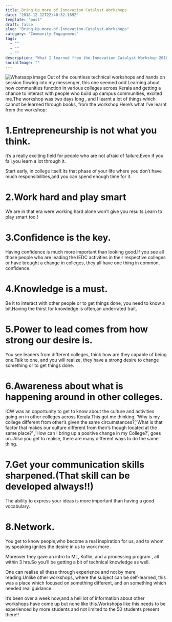 ```yaml
---
title: Bring Up more of Innovation Catalyst Workshops
date: "2018-12-12T22:40:32.169Z"
template: "post"
draft: false
slug: "Bring-Up-more-of-Innovation-Catalyst-Workshops"
category: "Community Engagement"
tags:
  - ""
  - ""
  - ""
description: "What I learned from the Innovation Catalyst Workshop 2018 conducted by Kerala Startup Mission"
socialImage: ""
---
```


![Whatsapp image](/media/icw.jpg)
Out of the countless technical workshops and hands on session flowing into my messenger, this one seemed odd.Learning about how communities function in various colleges across Kerala and getting a chance to interact with people who build up campus communities, excited me.The workshop was two days long , and I learnt a lot of things which cannot be learned through books, from the workshop.Here’s what I’ve learnt from the workshop:

# 1.Entrepreneurship is not what you think.

It’s a really exciting field for people who are not afraid of failure.Even if you fail,you learn a lot through it.

Start early, in college itself.Its that phase of your life where you don’t have much responsibilities,and you can spend enough time for it.

# 2.Work hard and play smart

We are in that era were working hard alone won’t give you results.Learn to play smart too.!

# 3.Confidence is the key.

Having confidence is much more important than looking good.If you see all those people who are leading the IEDC activities in their respective colleges or have brought a change in colleges, they all have one thing in common, confidence.

# 4.Knowledge is a must.

Be it to interact with other people or to get things done, you need to know a bit.Having the thirst for knowledge is often,an underrated trait.

# 5.Power to lead comes from how strong our desire is.

You see leaders from different colleges, think how are they capable of being one.Talk to one, and you will realize, they have a strong desire to change something or to get things done.

# 6.Awareness about what is happening around in other colleges.

ICW was an opportunity to get to know about the culture and activities going on in other colleges across Kerala.This got me thinking, ’Why is my college different from other’s given the same circumstances?’,’What is that factor that makes our culture different from their’s though located at the same place?’ ,’How can I bring up a positive change in my College?’, goes on..Also you get to realise, there are many different ways to do the same thing.

# 7.Get your communication skills sharpened.(That skill can be developed always!!)

The ability to express your ideas is more important than having a good vocabulary.

# 8.Network.

You get to know people,who become a real inspiration for us, and to whom by speaking ignites the desire in us to work more .

Moreover they gave an intro to ML, Kotlin, and a processing program , all within 3 hrs.So you’ll be getting a bit of technical knowledge as well.

One can realise all these through experience and not by mere reading.Unlike other workshops, where the subject can be self-learned, this was a place which focused on something different, and on something which needed real guidance.

It’s been over a week now,and a hell lot of information about other workshops have come up but none like this.Workshops like this needs to be experienced by more students and not limited to the 50 students present there!!

